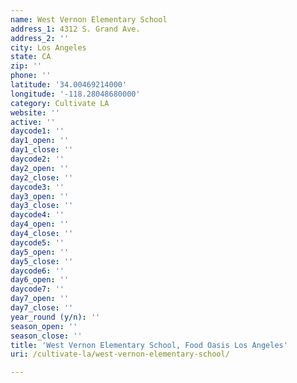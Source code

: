 ```yaml
---
name: West Vernon Elementary School
address_1: 4312 S. Grand Ave.
address_2: ''
city: Los Angeles
state: CA
zip: ''
phone: ''
latitude: '34.00469214000'
longitude: '-118.28048680000'
category: Cultivate LA
website: ''
active: ''
daycode1: ''
day1_open: ''
day1_close: ''
daycode2: ''
day2_open: ''
day2_close: ''
daycode3: ''
day3_open: ''
day3_close: ''
daycode4: ''
day4_open: ''
day4_close: ''
daycode5: ''
day5_open: ''
day5_close: ''
daycode6: ''
day6_open: ''
daycode7: ''
day7_open: ''
day7_close: ''
year_round (y/n): ''
season_open: ''
season_close: ''
title: 'West Vernon Elementary School, Food Oasis Los Angeles'
uri: /cultivate-la/west-vernon-elementary-school/

---
```


